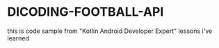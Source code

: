 # DICODING-FOOTBALL-API

this is code sample from "Kotlin Android Developer Expert" lessons i've learned

